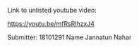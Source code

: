 Link to unlisted youtube video:

https://youtu.be/mfRsRlhzxJ4

Submitter:
18101291 Name Jannatun Nahar
